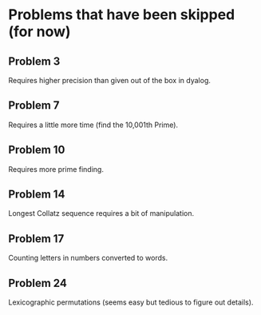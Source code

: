# Problems that have been skipped (for now)

## Problem 3

Requires higher precision than given out of the box in dyalog.

## Problem 7

Requires a little more time (find the 10,001th Prime).

## Problem 10

Requires more prime finding.

## Problem 14

Longest Collatz sequence requires a bit of manipulation.

## Problem 17

Counting letters in numbers converted to words.

## Problem 24

Lexicographic permutations (seems easy but tedious to figure out details).
